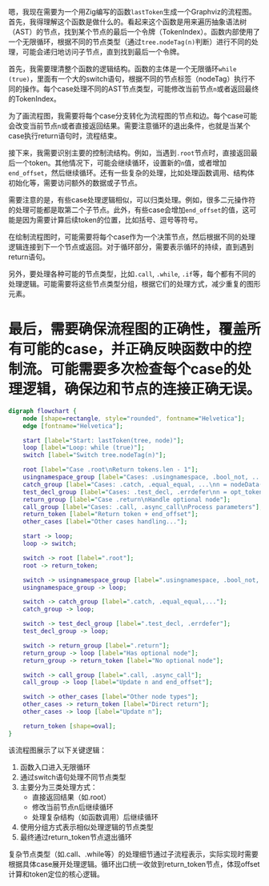 嗯，我现在需要为一个用Zig编写的函数`lastToken`生成一个Graphviz的流程图。首先，我得理解这个函数是做什么的。看起来这个函数是用来遍历抽象语法树（AST）的节点，找到某个节点的最后一个令牌（TokenIndex）。函数内部使用了一个无限循环，根据不同的节点类型（通过`tree.nodeTag(n)`判断）进行不同的处理，可能会递归地访问子节点，直到找到最后一个令牌。

首先，我需要理清整个函数的逻辑结构。函数的主体是一个无限循环`while (true)`，里面有一个大的switch语句，根据不同的节点标签（nodeTag）执行不同的操作。每个case处理不同的AST节点类型，可能修改当前节点`n`或者返回最终的TokenIndex。

为了画流程图，我需要将每个case分支转化为流程图的节点和边。每个case可能会改变当前节点`n`或者直接返回结果。需要注意循环的退出条件，也就是当某个case执行return语句时，流程结束。

接下来，我需要识别主要的控制流结构。例如，当遇到`.root`节点时，直接返回最后一个token。其他情况下，可能会继续循环，设置新的`n`值，或者增加`end_offset`，然后继续循环。还有一些复杂的处理，比如处理函数调用、结构体初始化等，需要访问额外的数据或子节点。

需要注意的是，有些case处理逻辑相似，可以归类处理。例如，很多二元操作符的处理可能都是取第二个子节点。此外，有些case会增加`end_offset`的值，这可能是因为需要计算后续token的位置，比如括号、逗号等符号。

在绘制流程图时，可能需要将每个case作为一个决策节点，然后根据不同的处理逻辑连接到下一个节点或返回。对于循环部分，需要表示循环的持续，直到遇到return语句。

另外，要处理各种可能的节点类型，比如`.call`, `.while`, `.if`等，每个都有不同的处理逻辑。可能需要将这些节点类型分组，根据它们的处理方式，减少重复的图形元素。

最后，需要确保流程图的正确性，覆盖所有可能的case，并正确反映函数中的控制流。可能需要多次检查每个case的处理逻辑，确保边和节点的连接正确无误。
================================================
```dot
digraph flowchart {
    node [shape=rectangle, style="rounded", fontname="Helvetica"];
    edge [fontname="Helvetica"];

    start [label="Start: lastToken(tree, node)"];
    loop [label="Loop: while (true)"];
    switch [label="Switch tree.nodeTag(n)"];

    root [label="Case .root\nReturn tokens.len - 1"];
    usingnamespace_group [label="Cases: .usingnamespace, .bool_not, ...\nn = nodeData(n).node"];
    catch_group [label="Cases: .catch, .equal_equal, ...\nn = nodeData(n).node_and_node[1]"];
    test_decl_group [label="Cases: .test_decl, .errdefer\nn = opt_token_and_node[1]"];
    return_group [label="Case .return\nHandle optional node"];
    call_group [label="Cases: .call, .async_call\nProcess parameters"];
    return_token [label="Return token + end_offset"];
    other_cases [label="Other cases handling..."];

    start -> loop;
    loop -> switch;

    switch -> root [label=".root"];
    root -> return_token;

    switch -> usingnamespace_group [label=".usingnamespace, .bool_not,..."];
    usingnamespace_group -> loop;

    switch -> catch_group [label=".catch, .equal_equal,..."];
    catch_group -> loop;

    switch -> test_decl_group [label=".test_decl, .errdefer"];
    test_decl_group -> loop;

    switch -> return_group [label=".return"];
    return_group -> loop [label="Has optional node"];
    return_group -> return_token [label="No optional node"];

    switch -> call_group [label=".call, .async_call"];
    call_group -> loop [label="Update n and end_offset"];

    switch -> other_cases [label="Other node types"];
    other_cases -> return_token [label="Direct return"];
    other_cases -> loop [label="Update n"];

    return_token [shape=oval];
}
``` 

该流程图展示了以下关键逻辑：

1. 函数入口进入无限循环
2. 通过switch语句处理不同节点类型
3. 主要分为三类处理方式：
   - 直接返回结果（如.root）
   - 修改当前节点n后继续循环
   - 处理复杂结构（如函数调用）后继续循环
4. 使用分组方式表示相似处理逻辑的节点类型
5. 最终通过return_token节点退出循环

复杂节点类型（如.call、.while等）的处理细节通过子流程表示，实际实现时需要根据具体case展开处理逻辑。循环出口统一收敛到return_token节点，体现offset计算和token定位的核心逻辑。